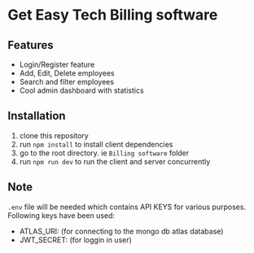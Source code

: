 # Get Easy Tech Billing software 
## Features

- Login/Register feature
- Add, Edit, Delete employees
- Search and filter employees
- Cool admin dashboard with statistics

## Installation

1. clone this repository
2. run `npm install` to install client dependencies
3. go to the root directory. ie `Billing software` folder
4. run `npm run dev` to run the client and server concurrently

## Note

`.env` file will be needed which contains API KEYS for various purposes. Following keys have been used:

- ATLAS_URI: (for connecting to the mongo db atlas database)
- JWT_SECRET: (for loggin in user)

